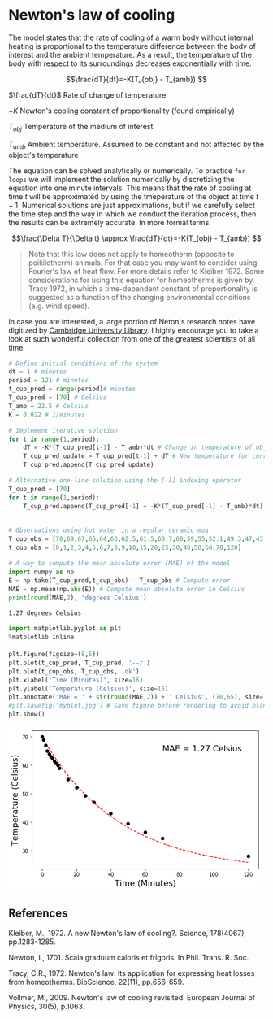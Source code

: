 # Newton's law of cooling

The model states that the rate of cooling of a warm body without internal heating is proportional to the temperature difference between the body of interest and the ambient temperature. As a result, the temperature of the body with respect to its surroundings decreases exponentially with time.

$$\frac{dT}{dt}=-K(T_{obj} - T_{amb}) $$


$\frac{dT}{dt}$ Rate of change of temperature

$-K$ Newton's cooling constant of proportionality (found empirically)

$T_{obj}$ Temperature of the medium of interest

$T_{amb}$ Ambient temperature. Assumed to be constant and not affected by the object's temperature

The equation can be solved analytically or numerically. To practice `for loops` we will implement the solution numerically by discretizing the equation into one minute intervals. This means that the rate of cooling at time $t$ will be approximated by using the tmeperature of the object at time $t-1$. Numerical solutions are just approximations, but if we carefully select the time step and the way in which we conduct the iteration process, then the results can be extremely accurate. In more formal terms:

$$\frac{\Delta T}{\Delta t} \approx \frac{dT}{dt}=-K(T_{obj} - T_{amb}) $$



>Note that this law does not apply to homeotherm (opposite to poikilotherm) animals. For that case you may want to consider using Fourier's law of heat flow. For more details refer to Kleiber 1972. Some considerations for using this equation for homeotherms is given by Tracy 1972, in which a time-dependent constant of proportionality is suggested as a function of the changing environmental conditions (e.g. wind speed).

In case you are interested, a large portion of Neton's research notes have digitized by [Cambridge University Library](https://cudl.lib.cam.ac.uk/collections/newton/1). I highly encourage you to take a look at such wonderful collection from one of the greatest scientists of all time.


```python
# Define initial conditions of the system
dt = 1 # minutes
period = 121 # minutes
t_cup_pred = range(period)# minutes
T_cup_pred = [70] # Celsius
T_amb = 22.5 # Celsius
K = 0.022 # 1/minutes

```


```python
# Implement iterative solution
for t in range(1,period):
    dT = -K*(T_cup_pred[t-1] - T_amb)*dt # Change in temperature of object
    T_cup_pred_update = T_cup_pred[t-1] + dT # New temperature for current time step
    T_cup_pred.append(T_cup_pred_update)

```


```python
# Alternative one-line solution using the [-1] indexing operator
T_cup_pred = [70]
for t in range(1,period):
    T_cup_pred.append(T_cup_pred[-1] + -K*(T_cup_pred[-1] - T_amb)*dt)
    
```


```python
# Observations using hot water in a regular ceramic mug
T_cup_obs = [70,69,67,65,64,63,62.5,61.5,60.7,60,59,55,52.1,49.3,47,43,39.5,36.5,34.3,28]
t_cup_obs = [0,1,2,3,4,5,6,7,8,9,10,15,20,25,30,40,50,60,70,120]

```


```python
# A way to compute the mean absolute error (MAE) of the model
import numpy as np
E = np.take(T_cup_pred,t_cup_obs) - T_cup_obs # Compute error
MAE = np.mean(np.abs(E)) # Compute mean absolute error in Celsius
print(round(MAE,2), 'degrees Celsius')

```

    1.27 degrees Celsius



```python
import matplotlib.pyplot as plt
%matplotlib inline

plt.figure(figsize=(8,5))
plt.plot(t_cup_pred, T_cup_pred, '--r')
plt.plot(t_cup_obs, T_cup_obs, 'ok')  
plt.xlabel('Time (Minutes)', size=16)
plt.ylabel('Temperature (Celsius)', size=16)
plt.annotate('MAE = ' + str(round(MAE,2)) + ' Celsius', (70,65), size=16 )
#plt.savefig('myplot.jpg') # Save figure before rendering to avoid blank image
plt.show()

```


![png](newton_law_cooling_files/newton_law_cooling_6_0.png)


## References

Kleiber, M., 1972. A new Newton's law of cooling?. Science, 178(4067), pp.1283-1285.

Newton, I., 1701. Scala graduum caloris et frigoris. In Phil. Trans. R. Soc.

Tracy, C.R., 1972. Newton's law: its application for expressing heat losses from homeotherms. BioScience, 22(11), pp.656-659.

Vollmer, M., 2009. Newton's law of cooling revisited. European Journal of Physics, 30(5), p.1063.
